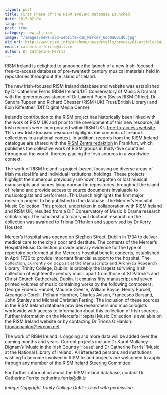 ```yaml
---
layout: post
title: First Phase of the RISM Ireland Database Launched
date: 2013-02-04
lang: en
post: true
category: new_at_rism
image: "/images/news-old-website/csm_Mercer_6dd0a601d6.jpg"
old_url: http://www.rism.info/en/home/newsdetails/browse/61/article/64/first-phase-of-the-rism-ireland-database-launched.html
email: catherine.ferris@dit.ie
author: Dr Catherine Ferris
---
```

<!-- [http://www.rism-ie.org/](http://www.rism-ie.org/){:target="_blank"} -->

RISM Ireland is delighted to announce the launch of a new Irish-focused free-to-access database of pre-twentieth century musical materials held in repositories throughout the island of Ireland.

The new Irish-focused RISM Ireland database and website was established by Dr Catherine Ferris (RISM Ireland/DIT Conservatory of Music & Drama) with the generous assistance of Dr Laurent Pugin (Swiss RISM Office), Dr Sandra Tuppen and Richard Chesser (RISM (UK) Trust/British Library) and Eoin Kilfeather (DIT Digital Media Centre).

Ireland’s contribution to the RISM project has historically been linked with the work of RISM UK and prior to the development of this new resource, all Irish records were incorporated within RISM UK’s [free-to-access website](http://www.rism.org.uk/). This new Irish-focused resource highlights the contents of Ireland’s collections in a national context. In addition, records from the RISM Ireland catalogue are shared with the [RISM Zentralredaktion](http://www.rism.info/) in Frankfurt, which publishes the collective work of RISM groups in thirty-five countries throughout the world, thereby placing the Irish sources in a worldwide context.

The work of RISM Ireland is project-based, focusing on diverse areas of Irish musical life and individual institutional holdings. These projects highlight the numerous previously unknown, forgotten or lost musical manuscripts and scores lying dormant in repositories throughout the island of Ireland and provide access to source documents invaluable to musicologists and performers. This launch highlights the first major research project to be published in the database: The Mercer’s Hospital Music Collection. This project, undertaken in collaboration with RISM Ireland and RISM UK, resulted from a DIT Conservatory of Music & Drama research scholarship. The scholarship to carry out doctoral research on the collection was awarded to Tríona O’Hanlon and supervised by Dr Kerry Houston.

Mercer’s Hospital was opened on Stephen Street, Dublin in 1734 to deliver medical care to the city’s poor and destitute. The contents of the Mercer’s Hospital Music Collection provide primary evidence for the type of repertoire performed at the Mercer’s Hospital benefit concerts, established in April 1736 to provide important financial support to the hospital. The collection, currently on deposit at the Manuscripts and Archives Research Library, Trinity College, Dublin, is probably the largest surviving Irish collection of eighteenth-century music apart from those of St Patrick’s and Christ Church Cathedrals, Dublin. It contains fifty manuscript and seven printed volumes of music containing works by the following composers; George Frideric Handel, Maurice Greene, William Boyce, Henry Purcell, Arcangelo Corelli, Pelham Humfrey, Charles Avison, Francesco Barsanti, John Stanley and Michael Christian Festing. The inclusion of these sources in the RISM Ireland database provides researchers and musicologists worldwide with access to information about this collection of Irish sources. Further information on the Mercer’s Hospital Music Collection is available on the RISM Ireland website <!-- : [http://www.rism-ie.org/pages/mercer](http://www.rism-ie.org/pages/mercer)  -->or by contacting Dr Tríona O’Hanlon: [trionaohanlon@eircom.net](mailto:trionaohanlon@eircom.net)

The work of RISM Ireland is ongoing and more data will be added over the coming months and years. Current projects include Dr Karol Mullaney-Dignam’s ‘Music in the Irish Country House’ and Dr Catherine Ferris’ ‘Music at the National Library of Ireland’. All interested persons and institutions wishing to become involved in RISM Ireland projects are welcomed to apply through any member of the RISM Ireland Steering Committee <!-- [RISM Ireland Steering Committee](http://www.rism-ie.org/pages/contact). -->

For further information about the RISM Ireland database, contact Dr Catherine Ferris: [catherine.ferris@dit.ie](mailto:catherine.ferris@dit.ie)

_Image: Copyright Trinity College Dublin. Used with permission._
